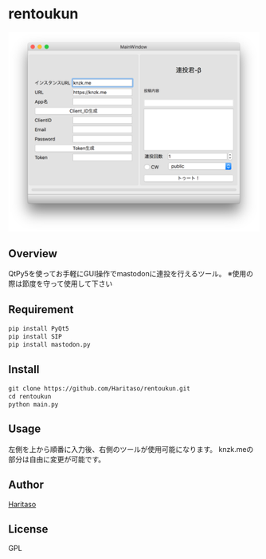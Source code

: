 # rentoukun

![SS](https://github.com/Haritaso/rentoukun/blob/master/%E3%82%B9%E3%82%AF%E3%83%AA%E3%83%BC%E3%83%B3%E3%82%B7%E3%83%A7%E3%83%83%E3%83%88.png?raw=true)

## Overview

QtPy5を使ってお手軽にGUI操作でmastodonに連投を行えるツール。
※使用の際は節度を守って使用して下さい

## Requirement

```
pip install PyQt5
pip install SIP
pip install mastodon.py
```

## Install

```
git clone https://github.com/Haritaso/rentoukun.git
cd rentoukun
python main.py
```
## Usage

左側を上から順番に入力後、右側のツールが使用可能になります。
knzk.meの部分は自由に変更が可能です。

## Author

[Haritaso](https://knzk.me/@hari_taso_)

## License

GPL

